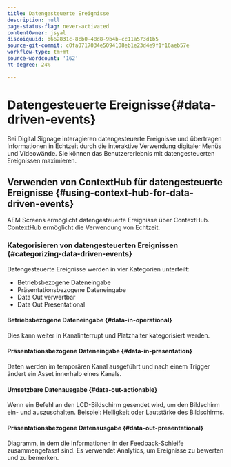 ```yaml
---
title: Datengesteuerte Ereignisse
description: null
page-status-flag: never-activated
contentOwner: jsyal
discoiquuid: b662831c-8cb0-48d8-9b4b-cc11a573d1b5
source-git-commit: c0fa0717034e5094108eb1e23d4e9f1f16aeb57e
workflow-type: tm+mt
source-wordcount: '162'
ht-degree: 24%

---
```



# Datengesteuerte Ereignisse{#data-driven-events}

Bei Digital Signage interagieren datengesteuerte Ereignisse und übertragen Informationen in Echtzeit durch die interaktive Verwendung digitaler Menüs und Videowände. Sie können das Benutzererlebnis mit datengesteuerten Ereignissen maximieren.

## Verwenden von ContextHub für datengesteuerte Ereignisse    {#using-context-hub-for-data-driven-events}

AEM Screens ermöglicht datengesteuerte Ereignisse über ContextHub. ContextHub ermöglicht die Verwendung von Echtzeit.

### Kategorisieren von datengesteuerten Ereignissen {#categorizing-data-driven-events}

Datengesteuerte Ereignisse werden in vier Kategorien unterteilt:

* Betriebsbezogene Dateneingabe   
* Präsentationsbezogene Dateneingabe   
* Data Out verwertbar
* Data Out Presentational

#### Betriebsbezogene Dateneingabe    {#data-in-operational}

Dies kann weiter in Kanalinterrupt und Platzhalter kategorisiert werden.

#### Präsentationsbezogene Dateneingabe    {#data-in-presentation}

Daten werden im temporären Kanal ausgeführt und nach einem Trigger ändert ein Asset innerhalb eines Kanals.

#### Umsetzbare Datenausgabe    {#data-out-actionable}

Wenn ein Befehl an den LCD-Bildschirm gesendet wird, um den Bildschirm ein- und auszuschalten. Beispiel: Helligkeit oder Lautstärke des Bildschirms.

#### Präsentationsbezogene Datenausgabe    {#data-out-presentational}

Diagramm, in dem die Informationen in der Feedback-Schleife zusammengefasst sind. Es verwendet Analytics, um Ereignisse zu bewerten und zu bemerken.
